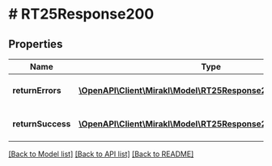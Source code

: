 # # RT25Response200

## Properties

Name | Type | Description | Notes
------------ | ------------- | ------------- | -------------
**returnErrors** | [**\OpenAPI\Client\Mirakl\Model\RT25Response200ReturnErrors[]**](RT25Response200ReturnErrors.md) | Returns update success | [optional]
**returnSuccess** | [**\OpenAPI\Client\Mirakl\Model\RT25Response200ReturnSuccess[]**](RT25Response200ReturnSuccess.md) | Returns update success | [optional]

[[Back to Model list]](../../README.md#models) [[Back to API list]](../../README.md#endpoints) [[Back to README]](../../README.md)

